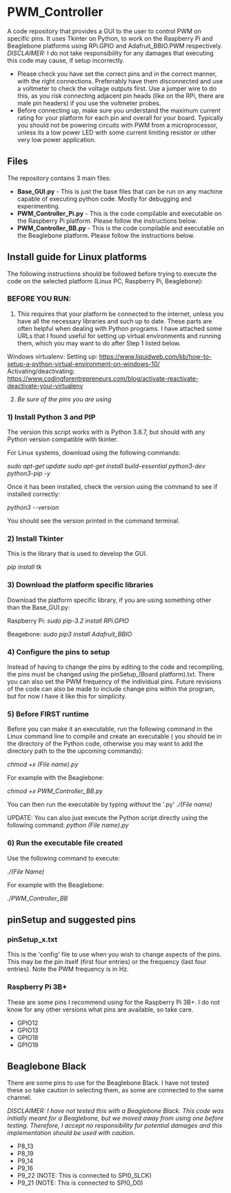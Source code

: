 # PWM_Controller
A code repository that provides a GUI to the user to control PWM on specific pins. It uses Tkinter on Python, to work on the Raspberry Pi and Beaglebone platforms using RPi.GPIO and Adafruit_BBIO.PWM respectively.
_DISCLAIMER:_ I do not take responsibility for any damages that executing this code may cause, if setup incorrectly. 
* Please check you have set the correct pins and in the correct manner, with the right connections. Preferrably have them disconnected and use a voltmeter to check the voltage outputs first. Use a jumper wire to do this, as you risk connecting adjacent pin heads (like on the RPi, there are male pin headers) if you use the voltmeter probes. 
* Before connecting up, make sure you understand the maximum current rating for your platform for each pin and overall for your board. Typically you should not be powering circuits with PWM from a microprocessor, unless its a low power LED with some current limiting resistor or other very low power application.

## Files
The repository contains 3 main files:
* **Base_GUI.py** - This is just the base files that can be run on any machine capable of executing python code. Mostly for debugging and experimenting.
* **PWM_Controller_Pi.py** - This is the code compilable and executable on the Raspberry Pi platform. Please follow the instructions below.
* **PWM_Controller_BB.py** - This is the code compilable and executable on the Beaglebone platform. Please follow the instructions below.

## Install guide for Linux platforms
The following instructions should be followed before trying to execute the code on the selected platform (Linux PC, Raspberry Pi, Beaglebone):

### BEFORE YOU RUN:
1) This requires that your platform be connected to the internet, unless you have all the necessary libraries and such up to date. These parts are often helpful when dealing with Python programs. I have attached some URLs that I found useful for setting up virtual environments and running them, which you may want to do after Step 1 listed below.

Windows virtualenv:
Setting up: https://www.liquidweb.com/kb/how-to-setup-a-python-virtual-environment-on-windows-10/
Activating/deactivating: https://www.codingforentrepreneurs.com/blog/activate-reactivate-deactivate-your-virtualenv

2) *Be sure of the pins you are using*

### 1) Install Python 3 and PIP

The version this script works with is Python 3.8.7, but should with any Python version compatible with tkinter.

For Linux systems, download using the following commands:

*sudo apt-get update*
*sudo apt-get install build-essential python3-dev python3-pip -y*

Once it has been installed, check the version using the command to see if installed correctly:

*python3 --version*

You should see the version printed in the command terminal.

### 2) Install Tkinter

This is the library that is used to develop the GUI. 

*pip install tk*

### 3) Download the platform specific libraries
Download the platform specific library, if you are using something other than the Base_GUI.py:

Raspberry Pi:
*sudo pip-3.2 install RPi.GPIO*

Beagebone:
*sudo pip3 install Adafruit_BBIO*

### 4) Configure the pins to setup

Instead of having to change the pins by editing to the code and recompiling, the pins must be changed using the pinSetup_(Board platform).txt. There you can also set the 
PWM frequency of the individual pins. Future revisions of the code can also be made to include change pins within the program, but for now I have it like this for simplicity.

### 5) Before FIRST runtime

Before you can make it an executable, run the following command in the Linux command line to compile and create an executable ( you should be in the directory of the Python code, otherwise you may want to add the directory path to the the upcoming commands):

_chmod +x (File name).py_

For example with the Beaglebone:

_chmod +x PWM_Controller_BB.py_

You can then run the executable by typing *without* the '.py'
_./(File name)_

UPDATE: You can also just execute the Python script directly using the following command:
_python (File name).py_

### 6) Run the executable file created
Use the following command to execute:

_./(File Name)_

For example with the Beaglebone:

_./PWM_Controller_BB_

## pinSetup and suggested pins
### pinSetup_x.txt
This is the 'config' file to use when you wish to change aspects of the pins. This may be the pin itself (first four entries) or the frequency (last four entries). Note the PWM frequency is in Hz.
### Raspberry Pi 3B+
These are some pins I recommend using for the Raspberry Pi 3B+. I do not know for any other versions what pins are available, so take care.
* GPIO12
* GPIO13
* GPIO18
* GPIO19

## Beaglebone Black
There are some pins to use for the Beaglebone Black. I have not tested these so take caution in selecting them, as some are connected to the same channel.

_DISCLAIMER: I have not tested this with a Beaglebone Black. This code was initially meant for a Beaglebone, but we moved away from using one before testing._
_Therefore, I accept no responsibility for potential damages and this implementation should be used with caution._
* P8_13
* P8_19
* P9_14
* P9_16
* P9_22 (NOTE: This is connected to SPI0_SLCK)
* P9_21 (NOTE: This is connected to SPI0_D0)
